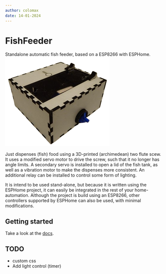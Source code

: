 ```yaml
---
author: colomax
date: 14-01-2024
---
```

# FishFeeder

Standalone automatic fish feeder, based on a ESP8266 with ESPHome.
![](assets/pictures/skyview.png)

Just dispenses (fish) food using a 3D-printed (archimedean) two flute scew. It uses a modified servo motor to drive the screw, such that it no longer has angle limits. A secondary servo is installed to open a lid of the fish tank, as well as a vibration motor to make the dispenses more consistent. An additional relay can be installed to control some form of lighting.

It is intend to be used stand-alone, but because it is written using the ESPHome project, it can easily be integrated in the rest of your home-automation.
Although the project is build using an ESP8266, other controllers supported by ESPHome can also be used, with minimal modifications.

## Getting started

Take a look at the [docs](https://ColoMAX.github.io/fish_feeder).

## TODO

- custom css
- Add light control (timer)

